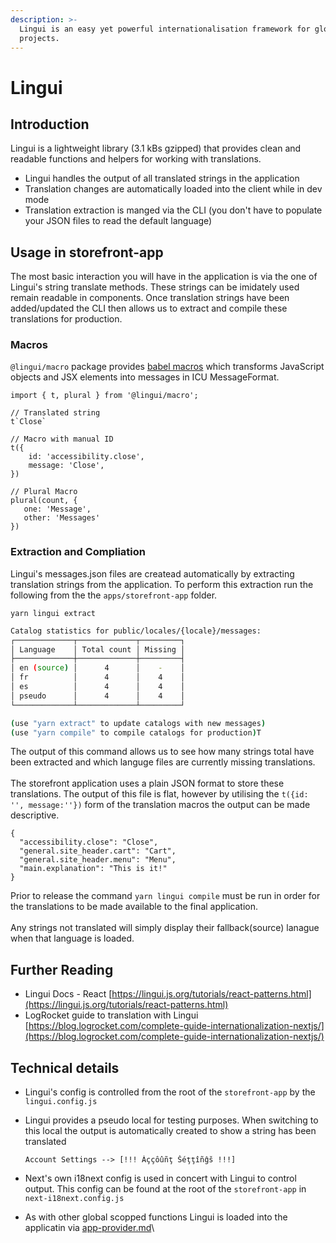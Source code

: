 ```yaml
---
description: >-
  Lingui is an easy yet powerful internationalisation framework for global
  projects.
---
```


# Lingui

## Introduction

Lingui is a lightweight library (3.1 kBs gzipped) that provides clean and readable functions and helpers for working with translations.

* Lingui handles the output of all translated strings in the application
* Translation changes are automatically loaded into the client while in dev mode
* Translation extraction is manged via the CLI (you don't have to populate your JSON files to read the default language)

## Usage in storefront-app

The most basic interaction you will have in the application is via the one of Lingui's string translate methods. These strings can be imidately used remain readable in components. Once translation strings have been added/updated the CLI then allows us to extract and compile these translations for production.

### Macros

`@lingui/macro` package provides [babel macros](https://github.com/kentcdodds/babel-plugin-macros) which transforms JavaScript objects and JSX elements into messages in ICU MessageFormat.

```
import { t, plural } from '@lingui/macro';

// Translated string
t`Close`

// Macro with manual ID
t({
    id: 'accessibility.close',
    message: 'Close',
})

// Plural Macro
plural(count, {
   one: 'Message',
   other: 'Messages'
})
```

### Extraction and Compliation

Lingui's messages.json files are createad automatically by extracting translation strings from the application. To perform this extraction run the following from the the `apps/storefront-app` folder.

`yarn lingui extract`

```bash
Catalog statistics for public/locales/{locale}/messages: 
┌─────────────┬─────────────┬─────────┐
│ Language    │ Total count │ Missing │
├─────────────┼─────────────┼─────────┤
│ en (source) │      4      │    -    │
│ fr          │      4      │    4    │
│ es          │      4      │    4    │
│ pseudo      │      4      │    4    │
└─────────────┴─────────────┴─────────┘

(use "yarn extract" to update catalogs with new messages)
(use "yarn compile" to compile catalogs for production)T
```

The output of this command allows us to see how many strings total have been extracted and which languge files are currently missing translations.\
\
The storefront application uses a plain JSON format to store these translations. The output of this file is flat, however by utilising the `t({id: '', message:''})` form of the translation macros the output can be made descriptive.

```
{
  "accessibility.close": "Close",
  "general.site_header.cart": "Cart",
  "general.site_header.menu": "Menu",
  "main.explanation": "This is it!"
}
```

Prior to release the command `yarn lingui compile` must be run in order for the translations to be made available to the final application.\
\
Any strings not translated will simply display their fallback(source) lanague when that language is loaded.

## Further Reading

* Lingui Docs - React [https://lingui.js.org/tutorials/react-patterns.html](https://lingui.js.org/tutorials/react-patterns.html)
* LogRocket guide to translation with Lingui [https://blog.logrocket.com/complete-guide-internationalization-nextjs/](https://blog.logrocket.com/complete-guide-internationalization-nextjs/)

## Technical details

* Lingui's config is controlled from the root of the `storefront-app` by the `lingui.config.js`
*   Lingui provides a pseudo local for testing purposes. When switching to this local the output is automatically created to show a string has been translated&#x20;

    ```
    Account Settings --> [!!! Àççôûñţ Šéţţîñĝš !!!]
    ```
* Next's own i18next config is used in concert with Lingui to control output. This config can be found at the root of the `storefront-app` in `next-i18next.config.js`
* As with other global scopped functions Lingui is loaded into the applicatin via [app-provider.md](../../components/default-components/app-provider.md "mention")\


